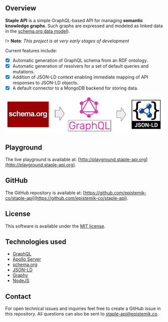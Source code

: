 ## Overview

**Staple API** is a simple GraphQL-based API for managing **semantic knowledge graphs**. Such graphs are expressed and modeled as linked data in the [schema.org data model](https://schema.org/docs/datamodel.html)). 

!> **Note**: *This project is at very early stages of development*

Current features include:

- [x] Automatic generation of GraphQL schema from an RDF ontology.
- [x] Automatic generation of resolvers for a set of default queries and mutations.
- [x] Addition of JSON-LD context enabling immediate mapping of API responses to JSON-LD objects. 
- [x] A default connector to a MongoDB backend for storing data.

<p align="center">
  <img width="700" src="staple-api-architecture.png">
</p>


## Playground

The live playground is available at: [http://playground.staple-api.org](http://playground.staple-api.org).


## GitHub

The GitHub repository is available at: [https://github.com/epistemik-co/staple-api](https://github.com/epistemik-co/staple-api).

## License

This software is available under the [MIT license](https://github.com/epistemik-co/staple-api/blob/master/LICENSE).

## Technologies used

* [GraphQL](https://graphql.org/)
* [Apollo Server](https://www.apollographql.com/)
* [schema.org](http://schema.org)
* [JSON-LD](https://json-ld.org)
* [Graphy](https://graphy.link/)
* [NodeJS](https://nodejs.org)

## Contact

For open technical issues and inquiries feel free to create a GitHub issue in this repository. All questions can also be sent to [staple-api@epistemik.co](staple-api@epistemik.co).